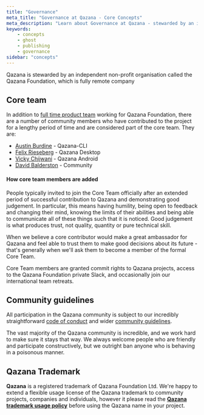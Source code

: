```yaml
---
title: "Governance"
meta_title: "Governance at Qazana - Core Concepts"
meta_description: "Learn about Governance at Qazana - stewarded by an independent non-profit organisation and a fully remote company!"
keywords:
    - concepts
    - ghost
    - publishing
    - governance
sidebar: "concepts"
---
```


Qazana is stewarded by an independent non-profit organisation called the Qazana Foundation, which is fully remote company


## Core team

In addition to [full time product team](https://qazana.net/about/) working for Qazana Foundation, there are a number of community members who have contributed to the project for a lengthy period of time and are considered part of the core team. They are:

- [Austin Burdine](https://github.com/acburdine) - Qazana-CLI
- [Felix Rieseberg](https://github.com/felixrieseberg) - Qazana Desktop
- [Vicky Chijwani](https://github.com/vickychijwani) - Qazana Android
- [David Balderston](https://github.com/dbalders) - Community


#### How core team members are added

People typically invited to join the Core Team officially after an extended period of successful contribution to Qazana and demonstrating good judgement. In particular, this means having humility, being open to feedback and changing their mind, knowing the limits of their abilities and being able to communicate all of these things such that it is noticed. Good judgement is what produces trust, not quality, quantity or pure technical skill.

When we believe a core contributor would make a great ambassador for Qazana and feel able to trust them to make good decisions about its future - that's generally when we'll ask them to become a member of the formal Core Team.

Core Team members are granted commit rights to Qazana projects, access to the Qazana Foundation private Slack, and occasionally join our international team retreats.


## Community guidelines

All participation in the Qazana community is subject to our incredibly straightforward [code of conduct](https://qazana.net/conduct) and wider [community guidelines](https://forum.qazana.net/t/faq-guidelines/5).

The vast majority of the Qazana community is incredible, and we work hard to make sure it stays that way. We always welcome people who are friendly and participate constructively, but we outright ban anyone who is behaving in a poisonous manner.


## Qazana Trademark

**Qazana** is a registered trademark of Qazana Foundation Ltd. We're happy to extend a flexible usage license of the Qazana trademark to community projects, companies and individuals, however it please read the **[Qazana trademark usage policy](https://qazana.net/trademark/)** before using the Qazana name in your project.
